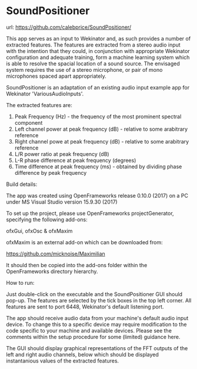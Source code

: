 # SoundPositioner

url: https://github.com/calebprice/SoundPositioner/

This app serves as an input to Wekinator and, as such provides a number of extracted features. The features are extracted from a stereo audio input with the intention that they could, in conjunction with appropriate Wekinator configuration and adequate training, form a machine learning system which is able to resolve the spacial location of a sound source. The envisaged system requires the use of a stereo microphone, or pair of mono microphones spaced apart appropriately.

SoundPositioner is an adaptation of an existing audio input example app for Wekinator 'VariousAudioInputs'.

The extracted features are:

1. Peak Frequency (Hz) - the frequency of the most prominent spectral component
2. Left channel power at peak frequency (dB) - relative to some arabitrary reference
3. Right channel powe at peak frequency (dB) - relative to some arabitrary reference
4. L/R power ratio at peak frequency (dB)
5. L-R phase difference at peak frequency (degrees)
6. Time difference at peak frequency (ms) - obtained by dividing phase difference by peak frequency

Build details:

The app was created using OpenFrameworks release 0.10.0 (2017) on a PC under MS Visual Studio version 15.9.30 (2017)

To set up the project, please use OpenFrameworks projectGenerator, specifying the following add-ons:

ofxGui, ofxOsc & ofxMaxim

ofxMaxim is an external add-on which can be downloaded from:

https://github.com/micknoise/Maximilian

It should then be copied into the add-ons folder within the OpenFrameworks directory hierarchy.

How to run:

Just double-click on the executable and the SoundPositioner GUI should pop-up.   The features are selected by the tick boxes in the top left corner.    All features are sent to port 6448, Wekinator's default listening port.

The app should receive audio data from your machine's default audio input device.   To change this to a specific device may require modification to the code specific to your machine and available devices.   Please see the comments within the setup procedure for some (limited) guidance here.

The GUI should display graphical representations of the FFT outputs of the left and right audio channels, below which should be displayed instantanious values of the extracted features.
